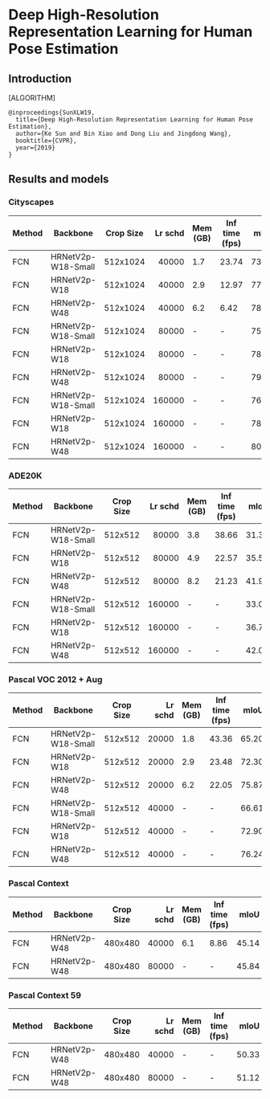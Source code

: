 # Deep High-Resolution Representation Learning for Human Pose Estimation

## Introduction

[ALGORITHM]

```latext
@inproceedings{SunXLW19,
  title={Deep High-Resolution Representation Learning for Human Pose Estimation},
  author={Ke Sun and Bin Xiao and Dong Liu and Jingdong Wang},
  booktitle={CVPR},
  year={2019}
}
```

## Results and models

### Cityscapes

| Method |      Backbone      | Crop Size | Lr schd | Mem (GB) | Inf time (fps) | mIoU  | mIoU(ms+flip) |                                                                                                                                                                                        download                                                                                                                                                                                        |
|--------|--------------------|-----------|--------:|----------|----------------|------:|--------------:|----------------------------------------------------------------------------------------------------------------------------------------------------------------------------------------------------------------------------------------------------------------------------------------------------------------------------------------------------------------------------------------|
| FCN    | HRNetV2p-W18-Small | 512x1024  |   40000 |      1.7 |          23.74 | 73.86 |         75.91 | [model](https://download.openmmlab.com/mmsegmentation/v0.5/hrnet/fcn_hr18s_512x1024_40k_cityscapes/fcn_hr18s_512x1024_40k_cityscapes_20200601_014216-93db27d0.pth) &#124; [log](https://download.openmmlab.com/mmsegmentation/v0.5/hrnet/fcn_hr18s_512x1024_40k_cityscapes/fcn_hr18s_512x1024_40k_cityscapes_20200601_014216.log.json)     |
| FCN    | HRNetV2p-W18       | 512x1024  |   40000 |      2.9 |          12.97 | 77.19 |         78.92 | [model](https://download.openmmlab.com/mmsegmentation/v0.5/hrnet/fcn_hr18_512x1024_40k_cityscapes/fcn_hr18_512x1024_40k_cityscapes_20200601_014216-f196fb4e.pth) &#124; [log](https://download.openmmlab.com/mmsegmentation/v0.5/hrnet/fcn_hr18_512x1024_40k_cityscapes/fcn_hr18_512x1024_40k_cityscapes_20200601_014216.log.json)         |
| FCN    | HRNetV2p-W48       | 512x1024  |   40000 |      6.2 |           6.42 | 78.48 |         79.69 | [model](https://download.openmmlab.com/mmsegmentation/v0.5/hrnet/fcn_hr48_512x1024_40k_cityscapes/fcn_hr48_512x1024_40k_cityscapes_20200601_014240-a989b146.pth) &#124; [log](https://download.openmmlab.com/mmsegmentation/v0.5/hrnet/fcn_hr48_512x1024_40k_cityscapes/fcn_hr48_512x1024_40k_cityscapes_20200601_014240.log.json)         |
| FCN    | HRNetV2p-W18-Small | 512x1024  |   80000 | -        | -              | 75.31 |         77.48 | [model](https://download.openmmlab.com/mmsegmentation/v0.5/hrnet/fcn_hr18s_512x1024_80k_cityscapes/fcn_hr18s_512x1024_80k_cityscapes_20200601_202700-1462b75d.pth) &#124; [log](https://download.openmmlab.com/mmsegmentation/v0.5/hrnet/fcn_hr18s_512x1024_80k_cityscapes/fcn_hr18s_512x1024_80k_cityscapes_20200601_202700.log.json)     |
| FCN    | HRNetV2p-W18       | 512x1024  |   80000 | -        | -              | 78.65 |         80.35 | [model](https://download.openmmlab.com/mmsegmentation/v0.5/hrnet/fcn_hr18_512x1024_80k_cityscapes/fcn_hr18_512x1024_80k_cityscapes_20200601_223255-4e7b345e.pth) &#124; [log](https://download.openmmlab.com/mmsegmentation/v0.5/hrnet/fcn_hr18_512x1024_80k_cityscapes/fcn_hr18_512x1024_80k_cityscapes_20200601_223255.log.json)         |
| FCN    | HRNetV2p-W48       | 512x1024  |   80000 | -        | -              | 79.93 |         80.72 | [model](https://download.openmmlab.com/mmsegmentation/v0.5/hrnet/fcn_hr48_512x1024_80k_cityscapes/fcn_hr48_512x1024_80k_cityscapes_20200601_202606-58ea95d6.pth) &#124; [log](https://download.openmmlab.com/mmsegmentation/v0.5/hrnet/fcn_hr48_512x1024_80k_cityscapes/fcn_hr48_512x1024_80k_cityscapes_20200601_202606.log.json)         |
| FCN    | HRNetV2p-W18-Small | 512x1024  |  160000 | -        | -              | 76.31 |         78.31 | [model](https://download.openmmlab.com/mmsegmentation/v0.5/hrnet/fcn_hr18s_512x1024_160k_cityscapes/fcn_hr18s_512x1024_160k_cityscapes_20200602_190901-4a0797ea.pth) &#124; [log](https://download.openmmlab.com/mmsegmentation/v0.5/hrnet/fcn_hr18s_512x1024_160k_cityscapes/fcn_hr18s_512x1024_160k_cityscapes_20200602_190901.log.json) |
| FCN    | HRNetV2p-W18       | 512x1024  |  160000 | -        | -              | 78.80 |         80.74 | [model](https://download.openmmlab.com/mmsegmentation/v0.5/hrnet/fcn_hr18_512x1024_160k_cityscapes/fcn_hr18_512x1024_160k_cityscapes_20200602_190822-221e4a4f.pth) &#124; [log](https://download.openmmlab.com/mmsegmentation/v0.5/hrnet/fcn_hr18_512x1024_160k_cityscapes/fcn_hr18_512x1024_160k_cityscapes_20200602_190822.log.json)     |
| FCN    | HRNetV2p-W48       | 512x1024  |  160000 | -        | -              | 80.65 |         81.92 | [model](https://download.openmmlab.com/mmsegmentation/v0.5/hrnet/fcn_hr48_512x1024_160k_cityscapes/fcn_hr48_512x1024_160k_cityscapes_20200602_190946-59b7973e.pth) &#124; [log](https://download.openmmlab.com/mmsegmentation/v0.5/hrnet/fcn_hr48_512x1024_160k_cityscapes/fcn_hr48_512x1024_160k_cityscapes_20200602_190946.log.json)     |

### ADE20K

| Method |      Backbone      | Crop Size | Lr schd | Mem (GB) | Inf time (fps) | mIoU  | mIoU(ms+flip) |                                                                                                                                                                              download                                                                                                                                                                              |
|--------|--------------------|-----------|--------:|----------|----------------|------:|--------------:|--------------------------------------------------------------------------------------------------------------------------------------------------------------------------------------------------------------------------------------------------------------------------------------------------------------------------------------------------------------------|
| FCN    | HRNetV2p-W18-Small | 512x512   |   80000 |      3.8 |          38.66 | 31.38 |         32.45 | [model](https://download.openmmlab.com/mmsegmentation/v0.5/hrnet/fcn_hr18s_512x512_80k_ade20k/fcn_hr18s_512x512_80k_ade20k_20200614_144345-77fc814a.pth) &#124; [log](https://download.openmmlab.com/mmsegmentation/v0.5/hrnet/fcn_hr18s_512x512_80k_ade20k/fcn_hr18s_512x512_80k_ade20k_20200614_144345.log.json)     |
| FCN    | HRNetV2p-W18       | 512x512   |   80000 |      4.9 |          22.57 | 35.51 |         36.80 | [model](https://download.openmmlab.com/mmsegmentation/v0.5/hrnet/fcn_hr18_512x512_80k_ade20k/fcn_hr18_512x512_80k_ade20k_20200614_185145-66f20cb7.pth) &#124; [log](https://download.openmmlab.com/mmsegmentation/v0.5/hrnet/fcn_hr18_512x512_80k_ade20k/fcn_hr18_512x512_80k_ade20k_20200614_185145.log.json)         |
| FCN    | HRNetV2p-W48       | 512x512   |   80000 |      8.2 |          21.23 | 41.90 |         43.27 | [model](https://download.openmmlab.com/mmsegmentation/v0.5/hrnet/fcn_hr48_512x512_80k_ade20k/fcn_hr48_512x512_80k_ade20k_20200614_193946-7ba5258d.pth) &#124; [log](https://download.openmmlab.com/mmsegmentation/v0.5/hrnet/fcn_hr48_512x512_80k_ade20k/fcn_hr48_512x512_80k_ade20k_20200614_193946.log.json)         |
| FCN    | HRNetV2p-W18-Small | 512x512   |  160000 | -        | -              | 33.00 |         34.55 | [model](https://download.openmmlab.com/mmsegmentation/v0.5/hrnet/fcn_hr18s_512x512_160k_ade20k/fcn_hr18s_512x512_160k_ade20k_20200614_214413-870f65ac.pth) &#124; [log](https://download.openmmlab.com/mmsegmentation/v0.5/hrnet/fcn_hr18s_512x512_160k_ade20k/fcn_hr18s_512x512_160k_ade20k_20200614_214413.log.json) |
| FCN    | HRNetV2p-W18       | 512x512   |  160000 | -        | -              | 36.79 |         38.58 | [model](https://download.openmmlab.com/mmsegmentation/v0.5/hrnet/fcn_hr18_512x512_160k_ade20k/fcn_hr18_512x512_160k_ade20k_20200614_214426-ca961836.pth) &#124; [log](https://download.openmmlab.com/mmsegmentation/v0.5/hrnet/fcn_hr18_512x512_160k_ade20k/fcn_hr18_512x512_160k_ade20k_20200614_214426.log.json)     |
| FCN    | HRNetV2p-W48       | 512x512   |  160000 | -        | -              | 42.02 |         43.86 | [model](https://download.openmmlab.com/mmsegmentation/v0.5/hrnet/fcn_hr48_512x512_160k_ade20k/fcn_hr48_512x512_160k_ade20k_20200614_214407-a52fc02c.pth) &#124; [log](https://download.openmmlab.com/mmsegmentation/v0.5/hrnet/fcn_hr48_512x512_160k_ade20k/fcn_hr48_512x512_160k_ade20k_20200614_214407.log.json)     |

### Pascal VOC 2012 + Aug

| Method |      Backbone      | Crop Size | Lr schd | Mem (GB) | Inf time (fps) | mIoU  | mIoU(ms+flip) |                                                                                                                                                                                download                                                                                                                                                                                |
|--------|--------------------|-----------|--------:|----------|----------------|------:|--------------:|------------------------------------------------------------------------------------------------------------------------------------------------------------------------------------------------------------------------------------------------------------------------------------------------------------------------------------------------------------------------|
| FCN    | HRNetV2p-W18-Small | 512x512   |   20000 |      1.8 |          43.36 | 65.20 |         68.55 | [model](https://download.openmmlab.com/mmsegmentation/v0.5/hrnet/fcn_hr18s_512x512_20k_voc12aug/fcn_hr18s_512x512_20k_voc12aug_20200617_224503-56e36088.pth) &#124; [log](https://download.openmmlab.com/mmsegmentation/v0.5/hrnet/fcn_hr18s_512x512_20k_voc12aug/fcn_hr18s_512x512_20k_voc12aug_20200617_224503.log.json) |
| FCN    | HRNetV2p-W18       | 512x512   |   20000 |      2.9 |          23.48 | 72.30 |         74.71 | [model](https://download.openmmlab.com/mmsegmentation/v0.5/hrnet/fcn_hr18_512x512_20k_voc12aug/fcn_hr18_512x512_20k_voc12aug_20200617_224503-488d45f7.pth) &#124; [log](https://download.openmmlab.com/mmsegmentation/v0.5/hrnet/fcn_hr18_512x512_20k_voc12aug/fcn_hr18_512x512_20k_voc12aug_20200617_224503.log.json)     |
| FCN    | HRNetV2p-W48       | 512x512   |   20000 |      6.2 |          22.05 | 75.87 |         78.58 | [model](https://download.openmmlab.com/mmsegmentation/v0.5/hrnet/fcn_hr48_512x512_20k_voc12aug/fcn_hr48_512x512_20k_voc12aug_20200617_224419-89de05cd.pth) &#124; [log](https://download.openmmlab.com/mmsegmentation/v0.5/hrnet/fcn_hr48_512x512_20k_voc12aug/fcn_hr48_512x512_20k_voc12aug_20200617_224419.log.json)     |
| FCN    | HRNetV2p-W18-Small | 512x512   |   40000 | -        | -              | 66.61 |         70.00 | [model](https://download.openmmlab.com/mmsegmentation/v0.5/hrnet/fcn_hr18s_512x512_40k_voc12aug/fcn_hr18s_512x512_40k_voc12aug_20200614_000648-4f8d6e7f.pth) &#124; [log](https://download.openmmlab.com/mmsegmentation/v0.5/hrnet/fcn_hr18s_512x512_40k_voc12aug/fcn_hr18s_512x512_40k_voc12aug_20200614_000648.log.json) |
| FCN    | HRNetV2p-W18       | 512x512   |   40000 | -        | -              | 72.90 |         75.59 | [model](https://download.openmmlab.com/mmsegmentation/v0.5/hrnet/fcn_hr18_512x512_40k_voc12aug/fcn_hr18_512x512_40k_voc12aug_20200613_224401-1b4b76cd.pth) &#124; [log](https://download.openmmlab.com/mmsegmentation/v0.5/hrnet/fcn_hr18_512x512_40k_voc12aug/fcn_hr18_512x512_40k_voc12aug_20200613_224401.log.json)     |
| FCN    | HRNetV2p-W48       | 512x512   |   40000 | -        | -              | 76.24 |         78.49 | [model](https://download.openmmlab.com/mmsegmentation/v0.5/hrnet/fcn_hr48_512x512_40k_voc12aug/fcn_hr48_512x512_40k_voc12aug_20200613_222111-1b0f18bc.pth) &#124; [log](https://download.openmmlab.com/mmsegmentation/v0.5/hrnet/fcn_hr48_512x512_40k_voc12aug/fcn_hr48_512x512_40k_voc12aug_20200613_222111.log.json)     |

### Pascal Context

| Method |      Backbone      | Crop Size | Lr schd | Mem (GB) | Inf time (fps) | mIoU  | mIoU(ms+flip) |                                                                                                                                                                                download                                                                                                                                                                                |
|--------|--------------------|-----------|--------:|----------|----------------|------:|--------------:|------------------------------------------------------------------------------------------------------------------------------------------------------------------------------------------------------------------------------------------------------------------------------------------------------------------------------------------------------------------------|
| FCN    | HRNetV2p-W48       | 480x480   |   40000 | 6.1        | 8.86              | 45.14 |         47.42 | [model](https://download.openmmlab.com/mmsegmentation/v0.5/hrnet/fcn_hr48_480x480_40k_pascal_context/fcn_hr48_480x480_40k_pascal_context_20200911_164852-667d00b0.pth) &#124; [log](https://download.openmmlab.com/mmsegmentation/v0.5/hrnet/fcn_hr48_480x480_40k_pascal_context/fcn_hr48_480x480_40k_pascal_context-20200911_164852.log.json)     |
| FCN    | HRNetV2p-W48       | 480x480   |   80000 | -        | -              | 45.84 |         47.84 | [model](https://download.openmmlab.com/mmsegmentation/v0.5/hrnet/fcn_hr48_480x480_80k_pascal_context/fcn_hr48_480x480_80k_pascal_context_20200911_155322-847a6711.pth) &#124; [log](https://download.openmmlab.com/mmsegmentation/v0.5/hrnet/fcn_hr48_480x480_80k_pascal_context/fcn_hr48_480x480_80k_pascal_context-20200911_155322.log.json)     |

### Pascal Context 59

| Method | Backbone     | Crop Size | Lr schd | Mem (GB) | Inf time (fps) |  mIoU | mIoU(ms+flip) | config                                                                                                                  | download                                                                                                                                                                                                                                                                                                                                       |
| ------ | ------------ | --------- | ------: | -------- | -------------- | ----: | ------------: | ----------------------------------------------------------------------------------------------------------------------- | ---------------------------------------------------------------------------------------------------------------------------------------------------------------------------------------------------------------------------------------------------------------------------------------------------------------------------------------------- |
| FCN    | HRNetV2p-W48 | 480x480   |   40000 | -     | -           | 50.33 |         52.83 | [config](https://github.com/open-mmlab/mmsegmentation/blob/master/configs/hrnet/fcn_hr48_480x480_40k_pascal_context_59.py) | [model](https://download.openmmlab.com/mmsegmentation/v0.5/hrnet/fcn_hr48_480x480_40k_pascal_context_59/fcn_hr48_480x480_40k_pascal_context_59_20210410_122738-b808b8b2.pth) &#124; [log](https://download.openmmlab.com/mmsegmentation/v0.5/hrnet/fcn_hr48_480x480_40k_pascal_context_59/fcn_hr48_480x480_40k_pascal_context_59-20210410_122738.log.json) |
| FCN    | HRNetV2p-W48 | 480x480   |   80000 | -        | -              | 51.12 |         53.56 | [config](https://github.com/open-mmlab/mmsegmentation/blob/master/configs/hrnet/fcn_hr48_480x480_80k_pascal_context_59.py) | [model](https://download.openmmlab.com/mmsegmentation/v0.5/hrnet/fcn_hr48_480x480_80k_pascal_context_59/fcn_hr48_480x480_80k_pascal_context_59_20210411_003240-3ae7081e.pth) &#124; [log](https://download.openmmlab.com/mmsegmentation/v0.5/hrnet/fcn_hr48_480x480_80k_pascal_context_59/fcn_hr48_480x480_80k_pascal_context_59-20210411_003240.log.json) |
